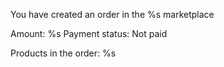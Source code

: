 You have created an order in the %s marketplace

Amount: %s
Payment status: Not paid

Products in the order:
%s
